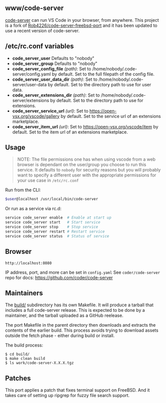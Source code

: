 ## www/code-server

[code-server](https://github.com/coder/code-server) can run VS Code
in your browser, from anywhere. This project is a fork of
[Rob4226/code-server-freebsd-port](https://github.com/Rob4226/code-server-freebsd-port)
and it has been updated to use a recent version of code-server.

## /etc/rc.conf variables

- **code_server_user**  Defaults to "nobody"
- **code_server_group** Defaults to "nobody"
- **code_server_config_file** *(path)*: Set to /home/nobody/.code-server/config.yaml by default. Set to the full filepath of the config file.
- **code_server_user_data_dir** *(path)*: Set to /home/nobody/.code-server/user-data by default. Set to the directory path to use for user data.
- **code_server_extensions_dir** *(path)*: Set to /home/nobody/.code-server/extensions by default. Set to the directory path to use for extensions.
- **code_server_service_url** *(url)*: Set to https://open-vsx.org/vscode/gallery by default. Set to the service url of an extensions marketplace.
- **code_server_item_url** *(url)*: Set to https://open-vsx.org/vscode/item by default. Set to the item url of an extensions marketplace.


## Usage

> NOTE:
> The file permissions one has when using vscode from a web browser is dependant
> on the user/group you choose to run this service. It defaults to `nobody` for
> security reasons but you will probably want to specify a different user with
> the appropriate permissions for your use case in `/etc/rc.conf`

Run from the CLI:

```sh
$user@localhost /usr/local/bin/code-server
```

Or run as a service via rc.d:

```sh
service code_server enable  # Enable at start up
service code_server start   # Start service
service code_server stop    # Stop service
service code_server restart # Restart service
service code_server status  # Status of service
```

## Browser

`http://localhost:8080`

IP address, port, and more can be set in `config.yaml`
See `coder/code-server` repo for docs: https://github.com/coder/code-server

## Maintainers

The [build/](build/) subdirectory has its own Makefile. It will produce
a tarball that includes a full code-server release. This is expected to
be done by a maintainer, and the tarball uploaded as a GitHub reelease.

The port Makefile in the parent directory then downloads and
extracts the contents of the earlier build. This process avoids trying
to download assets outside the fetch phase - either during build or
install.

The build process:

    $ cd build/
    $ make clean build
    $ ls work/code-server-X.X.X.tgz

## Patches

This port applies a patch that fixes terminal support on FreeBSD. And it takes
care of setting up ripgrep for fuzzy file search support.

